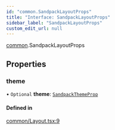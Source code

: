 ```yaml
---
id: "common.SandpackLayoutProps"
title: "Interface: SandpackLayoutProps"
sidebar_label: "SandpackLayoutProps"
custom_edit_url: null
---
```


[common](../modules/common).SandpackLayoutProps

## Properties

### theme

• `Optional` **theme**: [`SandpackThemeProp`](../modules/types#sandpackthemeprop)

#### Defined in

[common/Layout.tsx:9](https://github.com/codesandbox/sandpack/blob/097389f/sandpack-react/src/common/Layout.tsx#L9)
